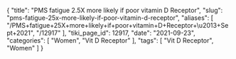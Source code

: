 {
    "title": "PMS fatigue 2.5X more likely if poor vitamin D Receptor",
    "slug": "pms-fatigue-25x-more-likely-if-poor-vitamin-d-receptor",
    "aliases": [
        "/PMS+fatigue+25X+more+likely+if+poor+vitamin+D+Receptor+\u2013+Sept+2021",
        "/12917"
    ],
    "tiki_page_id": 12917,
    "date": "2021-09-23",
    "categories": [
        "Women",
        "Vit D Receptor"
    ],
    "tags": [
        "Vit D Receptor",
        "Women"
    ]
}
